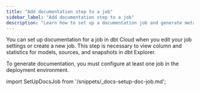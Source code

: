 ```yaml
---
title: "Add documentation step to a job"
sidebar_label: "Add documentation step to a job"
description: "Learn how to set up a documentation job and generate metadata to power dbt Explorer and display details about the state of your dbt project."
---
```


You can set up documentation for a job in dbt Cloud when you edit your job settings or create a new job.  This step is necessary to view column and statistics for models, sources, and snapshots in dbt Explorer.

To generate documentation, you must configure at least one job in the deployment environment.

import SetUpDocsJob from '/snippets/_docs-setup-doc-job.md';

<SetUpDocsJob/>
